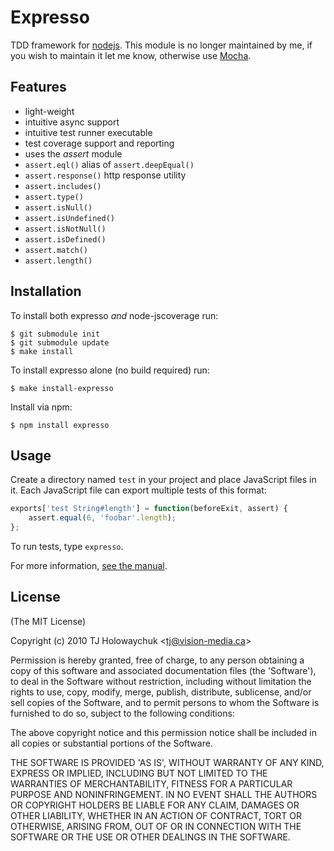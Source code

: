 # Expresso

  TDD framework for [nodejs](http://nodejs.org). This module is
  no longer maintained by me, if you wish to maintain it let me know,
  otherwise use [Mocha](https://github.com/mochajs/mocha).
  
## Features

  - light-weight
  - intuitive async support
  - intuitive test runner executable
  - test coverage support and reporting
  - uses the _assert_ module
  - `assert.eql()` alias of `assert.deepEqual()`
  - `assert.response()` http response utility
  - `assert.includes()`
  - `assert.type()`
  - `assert.isNull()`
  - `assert.isUndefined()`
  - `assert.isNotNull()`
  - `assert.isDefined()`
  - `assert.match()`
  - `assert.length()`

## Installation

To install both expresso _and_ node-jscoverage run:

    $ git submodule init
    $ git submodule update
    $ make install

To install expresso alone (no build required) run:

    $ make install-expresso

Install via npm:

    $ npm install expresso

## Usage

Create a directory named `test` in your project and place JavaScript files in it. Each JavaScript file can export multiple tests of this format:

```js
exports['test String#length'] = function(beforeExit, assert) {
    assert.equal(6, 'foobar'.length);
};
```

To run tests, type `expresso`.

For more information, [see the manual](http://visionmedia.github.com/expresso/).

## License

(The MIT License)

Copyright (c) 2010 TJ Holowaychuk &lt;tj@vision-media.ca&gt;

Permission is hereby granted, free of charge, to any person obtaining
a copy of this software and associated documentation files (the
'Software'), to deal in the Software without restriction, including
without limitation the rights to use, copy, modify, merge, publish,
distribute, sublicense, and/or sell copies of the Software, and to
permit persons to whom the Software is furnished to do so, subject to
the following conditions:

The above copyright notice and this permission notice shall be
included in all copies or substantial portions of the Software.

THE SOFTWARE IS PROVIDED 'AS IS', WITHOUT WARRANTY OF ANY KIND,
EXPRESS OR IMPLIED, INCLUDING BUT NOT LIMITED TO THE WARRANTIES OF
MERCHANTABILITY, FITNESS FOR A PARTICULAR PURPOSE AND NONINFRINGEMENT.
IN NO EVENT SHALL THE AUTHORS OR COPYRIGHT HOLDERS BE LIABLE FOR ANY
CLAIM, DAMAGES OR OTHER LIABILITY, WHETHER IN AN ACTION OF CONTRACT,
TORT OR OTHERWISE, ARISING FROM, OUT OF OR IN CONNECTION WITH THE
SOFTWARE OR THE USE OR OTHER DEALINGS IN THE SOFTWARE.
